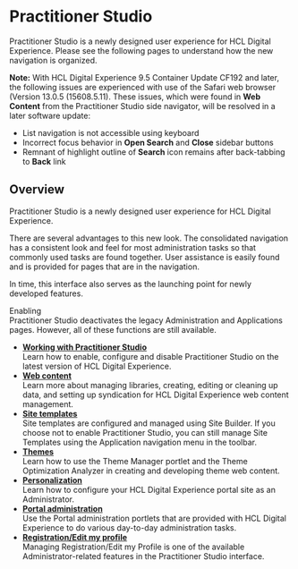 # Practitioner Studio

Practitioner Studio is a newly designed user experience for HCL Digital Experience. Please see the following pages to understand how the new navigation is organized.

**Note:** With HCL Digital Experience 9.5 Container Update CF192 and later, the following issues are experienced with use of the Safari web browser \(Version 13.0.5 \(15608.5.11\). These issues, which were found in **Web Content** from the Practitioner Studio side navigator, will be resolved in a later software update:

-   List navigation is not accessible using keyboard
-   Incorrect focus behavior in **Open Search** and **Close** sidebar buttons
-   Remnant of highlight outline of **Search** icon remains after back-tabbing to **Back** link

## Overview

Practitioner Studio is a newly designed user experience for HCL Digital Experience.

There are several advantages to this new look. The consolidated navigation has a consistent look and feel for most administration tasks so that commonly used tasks are found together. User assistance is easily found and is provided for pages that are in the navigation.

In time, this interface also serves as the launching point for newly developed features.

Enabling Practitioner Studio deactivates the legacy Administration and Applications pages. However, all of these functions are still available.

-   **[Working with Practitioner Studio](../practitioner_studio/working_prac_studio.md)**  
Learn how to enable, configure and disable Practitioner Studio on the latest version of HCL Digital Experience.
-   **[Web content](../practitioner_studio/web_content.md)**  
Learn more about managing libraries, creating, editing or cleaning up data, and setting up syndication for HCL Digital Experience web content management.
-   **[Site templates](../practitioner_studio/site_templates.md)**  
Site templates are configured and managed using Site Builder. If you choose not to enable Practitioner Studio, you can still manage Site Templates using the Application navigation menu in the toolbar.
-   **[Themes](../practitioner_studio/themes.md)**  
Learn how to use the Theme Manager portlet and the Theme Optimization Analyzer in creating and developing theme web content.
-   **[Personalization](../practitioner_studio/personalization.md)**  
Learn how to configure your HCL Digital Experience portal site as an Administrator.
-   **[Portal administration](../practitioner_studio/administration.md)**  
Use the Portal administration portlets that are provided with HCL Digital Experience to do various day-to-day administration tasks.
-   **[Registration/Edit my profile](../practitioner_studio/edit_my_profile.md)**  
Managing Registration/Edit my Profile is one of the available Administrator-related features in the Practitioner Studio interface.


